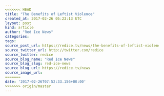 ```yaml
---
<<<<<<< HEAD
title: "The Benefits of Leftist Violence"
created_at: 2017-02-26 05:23:13 UTC
layout: post
kind: article
author: "Red Ice News"
categories: 
tags: 
source_post_url: https://redice.tv/news/the-benefits-of-leftist-violence
source_twitter_url: http://twitter.com/redice
source_twitter: redice
source_blog_name: "Red Ice News"
source_blog_slug: red-ice-news
source_blog_url: https://redice.tv/news
source_image_url: 
=======
date: '2017-02-26T07:52:33.156+00:00'
>>>>>>> origin/master
---
```

